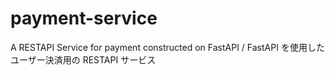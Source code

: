 # payment-service
A RESTAPI Service for payment constructed on FastAPI / FastAPI を使用したユーザー決済用の RESTAPI サービス

